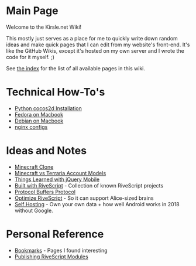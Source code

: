 # Main Page

Welcome to the Kirsle.net Wiki!

This mostly just serves as a place for me to quickly write down random ideas and make quick pages that I can edit from my website's front-end. It's like the GitHub Wikis, except it's hosted on my own server and I wrote the code for it myself. ;)

See [the index](/wiki/_pages) for the list of all available pages in this wiki.

# Technical How-To's

* [Python cocos2d Installation](/wiki/Python-cocos2d-Installation)
* [Fedora on Macbook](/wiki/Fedora-on-Macbook)
* [Debian on Macbook](/wiki/Debian-on-Macbook)
* [nginx configs](/wiki/nginx-configs)

# Ideas and Notes

* [Minecraft Clone](/wiki/Minecraft-Clone)
* [Minecraft vs Terraria Account Models](/wiki/Minecraft-vs-Terraria-Account-Models)
* [Things Learned with jQuery Mobile](/wiki/Things-Learned-with-jQuery-Mobile)
* [Built with RiveScript](/wiki/Built-with-RiveScript) - Collection of known RiveScript projects
* [Protocol Buffers Protocol](/wiki/Protocol-Buffers-Protocol)
* [Optimize RiveScript](/wiki/Optimize-RiveScript) - So it can support Alice-sized brains
* [Self Hosting](/wiki/Self-Hosting) - Own your own data + how well Android works in 2018 without Google.

# Personal Reference

* [Bookmarks](/wiki/Bookmarks) - Pages I found interesting
* [Publishing RiveScript Modules](/wiki/Publishing-RiveScript-Modules)
